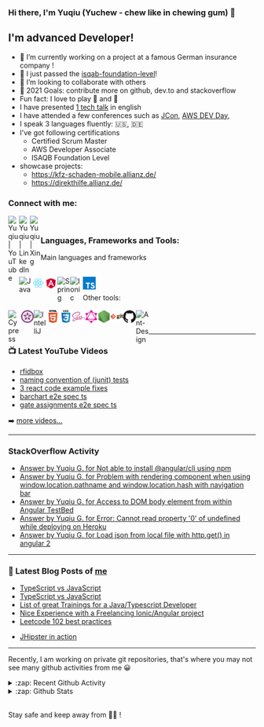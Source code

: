 ### Hi there, I'm Yuqiu (Yuchew - chew like in chewing gum) 👋

## I'm advanced Developer!

<!--- 🌱 I’m currently learning everything 🤣-->
- 🔭 I’m currently working on a project at a famous German insurance company !
- 💪 I just passed the [isqab-foundation-level][isqab-foundation-level]!
- 👯 I’m looking to collaborate with others
- 🥅 2021 Goals: contribute more on github, dev.to and stackoverflow
- Fun fact: I love to play 🏓 and 🏸
- I have presented [1 tech talk](https://geyuqiu.github.io/jhipster-in-action/) in english
- I have attended a few conferences such as [JCon](https://jcon.one/de/), [AWS DEV Day](https://pages.awscloud.com/EMEA_FIELD_WEBINAR_DevdayMAD_20201015_7010z000001LtjX_On-Demand-Confirmation.html?sc_channel=em&sc_campaign=emea20_devdayonlineq4&sc_medium=em_309568&sc_content=REG_event_ev_field&sc_geo=emea&sc_country=mult&sc_outcome=reg&sc_publisher=aws&trkCampaign=emea20_devdayonlineq4&trk=em_thankyousurvey_loc-309568_emea20_devdayonlineq4), 
- I speak 3 languages fluently: 🇺🇸, 🇩🇪
- I've got following certifications
    - Certified Scrum Master
    - AWS Developer Associate
    - ISAQB Foundation Level
- showcase projects: 
    - https://kfz-schaden-mobile.allianz.de/
    - https://direkthilfe.allianz.de/

### Connect with me:
  
[<img align="left" alt="Yuqiu | YouTube" width="22px" src="https://cdn.jsdelivr.net/npm/simple-icons@v3/icons/youtube.svg" />][youtube]
[<img align="left" alt="Yuqiu | LinkedIn" width="22px" src="https://cdn.jsdelivr.net/npm/simple-icons@v3/icons/linkedin.svg" />][linkedin]
[<img align="left" alt="Yuqiu | Xing" width="22px" src="https://cdn.jsdelivr.net/npm/simple-icons@v3/icons/xing.svg" />][xing]

<br />

### Languages, Frameworks and Tools:

Main languages and frameworks

<br />

<img align="left" alt="Java" width="26px" src="https://cdn.jsdelivr.net/npm/simple-icons@3.7.0/icons/java.svg" />
<img align="left" alt="React" width="26px" src="https://raw.githubusercontent.com/github/explore/80688e429a7d4ef2fca1e82350fe8e3517d3494d/topics/react/react.png" />
<img align="left" alt="Angular" width="26px" src="https://raw.githubusercontent.com/github/explore/80688e429a7d4ef2fca1e82350fe8e3517d3494d/topics/angular/angular.png" />
<img align="left" alt="Spring" width="26px" src="https://cdn.jsdelivr.net/npm/simple-icons@3.7.0/icons/spring.svg" />
<img align="left" alt="Ionic" width="26px" src="https://cdn.jsdelivr.net/npm/simple-icons@3.7.0/icons/ionic.svg" />
<img align="left" alt="TypeScript" width="26px" src="https://raw.githubusercontent.com/github/explore/80688e429a7d4ef2fca1e82350fe8e3517d3494d/topics/typescript/typescript.png" />

<br />
<br />
Other tools: <br /><br />
<img align="left" alt="Cypress" width="26px" src="https://github.com/jalbertsr/logo-badge-images/blob/master/img/rsz_cypress.png?raw=true" />
<img align="left" alt="Jasmine" width="26px" src="https://github.com/Iggy-Codes/logo-images/blob/master/logos/jasmine.png?raw=true" />
<img align="left" alt="IntelliJ" width="26px" src="https://cdn.jsdelivr.net/npm/simple-icons@3.7.0/icons/intellijidea.svg" />
<img align="left" alt="HTML5" width="26px" src="https://raw.githubusercontent.com/github/explore/80688e429a7d4ef2fca1e82350fe8e3517d3494d/topics/html/html.png" />
<img align="left" alt="CSS3" width="26px" src="https://raw.githubusercontent.com/github/explore/80688e429a7d4ef2fca1e82350fe8e3517d3494d/topics/css/css.png" />
<img align="left" alt="Sass" width="26px" src="https://raw.githubusercontent.com/github/explore/80688e429a7d4ef2fca1e82350fe8e3517d3494d/topics/sass/sass.png" />
<img align="left" alt="GraphQL" width="26px" src="https://raw.githubusercontent.com/github/explore/80688e429a7d4ef2fca1e82350fe8e3517d3494d/topics/graphql/graphql.png" />
<img align="left" alt="Node.js" width="26px" src="https://raw.githubusercontent.com/github/explore/80688e429a7d4ef2fca1e82350fe8e3517d3494d/topics/nodejs/nodejs.png" />
<img align="left" alt="Git" width="26px" src="https://raw.githubusercontent.com/github/explore/80688e429a7d4ef2fca1e82350fe8e3517d3494d/topics/git/git.png" />
<img align="left" alt="GitHub" width="26px" src="https://raw.githubusercontent.com/github/explore/78df643247d429f6cc873026c0622819ad797942/topics/github/github.png" />
<img align="left" alt="Ant-Design" width="26px" src="https://github.com/jalbertsr/logo-badge-images/blob/master/img/rsz_ant-design.png?raw=true" />

<br />
<br />

---

### 📺 Latest YouTube Videos

<!-- YOUTUBE:START -->
- [rfidbox](https://www.youtube.com/watch?v=leW9FnxUbvw)
- [naming convention of &lpar;junit&rpar; tests](https://www.youtube.com/watch?v=fIfa-qW_6h8)
- [3 react code example fixes](https://www.youtube.com/watch?v=sQpbILf0GFM)
- [barchart e2e spec ts](https://www.youtube.com/watch?v=wXQk33RPQ1w)
- [gate assignments e2e spec ts](https://www.youtube.com/watch?v=gRv1o3m5lR0)
<!-- YOUTUBE:END -->

➡️ [more videos...](https://youtube.com/channel/UCTfa5NSGeVLmcHYPRu9qh_g)

---

### StackOverflow Activity
<!-- STACKOVERFLOW:START -->
- [Answer by Yuqiu G. for Not able to install @angular/cli using npm](https://stackoverflow.com/questions/47670693/not-able-to-install-angular-cli-using-npm/70780680#70780680)
- [Answer by Yuqiu G. for Problem with rendering component when using window.location.pathname and window.location.hash with navigation bar](https://stackoverflow.com/questions/67148169/problem-with-rendering-component-when-using-window-location-pathname-and-window/67149424#67149424)
- [Answer by Yuqiu G. for Access to DOM body element from within Angular TestBed](https://stackoverflow.com/questions/66924675/access-to-dom-body-element-from-within-angular-testbed/66929379#66929379)
- [Answer by Yuqiu G. for Error: Cannot read property &#39;0&#39; of undefined while deploying on Heroku](https://stackoverflow.com/questions/66824314/error-cannot-read-property-0-of-undefined-while-deploying-on-heroku/66830355#66830355)
- [Answer by Yuqiu G. for Load json from local file with http.get&lpar;&rpar; in angular 2](https://stackoverflow.com/questions/44042223/load-json-from-local-file-with-http-get-in-angular-2/66787562#66787562)
<!-- STACKOVERFLOW:END -->

---

### 📕 Latest Blog Posts of [me](https://dev.to/geyuqiu)

<!-- BLOG-POST-LIST:START -->
- [TypeScript vs JavaScript](https://yuqiuge.medium.com/typescript-vs-javascript-309e3937e300?source=rss-8fade33fd493------2)
- [TypeScript vs JavaScript](https://dev.to/geyuqiu/typescript-vs-javescript-4jmi)
- [List of great Trainings for a Java/Typescript Developer](https://dev.to/geyuqiu/list-of-great-trainings-for-a-java-typescript-developer-2gk2)
- [Nice Experience with a Freelancing Ionic/Angular project](https://dev.to/geyuqiu/nice-experience-with-a-freelancing-ionic-angular-project-1pd7)
- [Leetcode 102 best practices](https://dev.to/geyuqiu/leetcode-102-best-practices-37io)
<!-- BLOG-POST-LIST:END -->
- [JHipster in action](https://geyuqiu.github.io/jhipster-in-action/)


---
Recently, I am working on private git repositories, that's where you may not see many github activities from me 😀 
<details>
  <summary>:zap: Recent Github Activity</summary>
  
<!--RECENT_ACTIVITY:last_update-->
Last Updated: Friday, January 21st, 2022, 12:31:44 PM
<!--RECENT_ACTIVITY:last_update_end-->

<!--RECENT_ACTIVITY:start-->
1. ❗️ Opened issue [#188](https://github.com/sstrickx/yahoofinance-api/issues/188) in [sstrickx/yahoofinance-api](https://github.com/sstrickx/yahoofinance-api)
2. ❗️ Opened issue [#132](https://github.com/cobidev/simplefolio/issues/132) in [cobidev/simplefolio](https://github.com/cobidev/simplefolio)
3. 🔱 Forked [geyuqiu/trading-gmbh](https://github.com/geyuqiu/trading-gmbh) from [laroche/trading-gmbh](https://github.com/laroche/trading-gmbh)
4. 📔 Created new repository [geyuqiu/presentations](https://github.com/geyuqiu/presentations)
5. 📔 Created new repository [geyuqiu/simplefolio](https://github.com/geyuqiu/simplefolio)
<!--RECENT_ACTIVITY:end-->

</details>

<details>
  <summary>:zap: Github Stats</summary>
  [![Anurag's GitHub stats](https://github-readme-stats.vercel.app/api?username=geyuqiu)](https://github.com/anuraghazra/github-readme-stats)
</details>

[isqab-foundation-level]: https://www.isaqb.org/documents/
[java-oca-8]: https://education.oracle.com/java-se-8-programmer-i/pexam_1Z0-808
[aws-cda]: https://aws.amazon.com/certification/certification-prep/?nc1=h_ls
[youtube]: https://youtube.com/channel/UCTfa5NSGeVLmcHYPRu9qh_g
[linkedin]: https://linkedin.com/in/yuqiu-ge-06a808b4/
[xing]: https://www.xing.com/profile/Yuqiu_Ge2
[webdevplaylist]: https://www.youtube.com/playlist?list=PLkwxH9e_vrAJ0WbEsFA9W3I1W-g_BTsbt
[jsplaylist]: https://www.youtube.com/playlist?list=PLkwxH9e_vrALRJKu7wfXby3MKeflhTu6B
[cssplaylist]: https://www.youtube.com/playlist?list=PLkwxH9e_vrALSdvZuEh6gqQdmDoDIoqz4
[reactplaylist]: https://www.youtube.com/playlist?list=PLkwxH9e_vrAK4TdffpxKY3QGyHCpxFcQ0

<br />

Stay safe and keep away from 👑🦠 !
